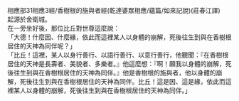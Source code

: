 相應部31相應3經/香樹根的施與者經(乾達婆眾相應/蘊篇/如來記說)(莊春江譯)  
起源於舍衛城。  
在一旁坐好後，那位比丘對世尊這麼說：  
「大德！什麼因、什麼緣，依此而這裡某人以身體的崩解，死後往生到與在香樹根居住的天神為同伴呢？」  
「比丘！這裡，某人以身行善行、以語行善行、以意行善行，他聽聞：『在香樹根居住的天神是長壽者、美貌者、多樂者。』他這麼想：『啊！願我以身體的崩解，死後往生到與在香樹根居住的天神為同伴。』他是香樹根的施與者，他以身體的崩解，死後往生到與在香樹根居住的天神為同伴。比丘！這是因、這是緣，依此而這裡某人以身體的崩解，死後往生到與在香樹根居住的天神為同伴。」  
  
  
